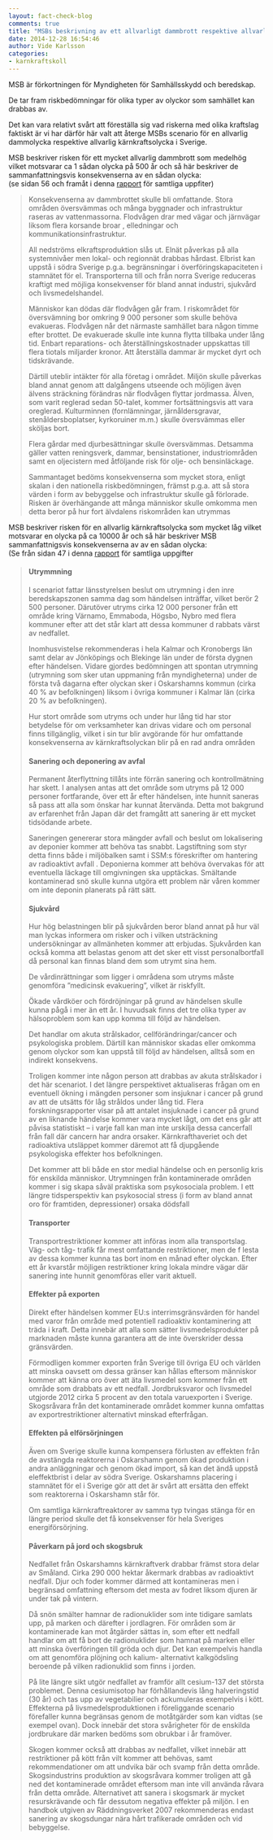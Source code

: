 ```yaml
---
layout: fact-check-blog
comments: true
title: "MSBs beskrivning av ett allvarligt dammbrott respektive allvarlig kärnkraftsolycka i Sverige"
date: 2014-12-28 16:54:46
author: Vide Karlsson
categories:
- karnkraftskoll
---
```

<p>MSB är förkortningen för Myndigheten för Samhällsskydd och beredskap.</p>
<p>De tar fram riskbedömningar för olika typer av olyckor som samhället kan drabbas av.</p>
<p>Det kan vara relativt svårt att föreställa sig vad riskerna med olika kraftslag faktiskt är vi har därför här valt att återge MSBs scenario för en allvarlig dammolycka respektive allvarlig kärnkraftsolycka i Sverige.</p>
<p>MSB beskriver risken för ett mycket allvarlig dammbrott som medelhög vilket motsvarar ca 1 sådan olycka på 500 år och så här beskriver de sammanfattningsvis konsekvenserna av en sådan olycka:<br>
	(se sidan 56 och framåt i denna <a href="https://www.msb.se/RibData/Filer/pdf/26561.pdf">rapport</a> för samtliga uppfiter)</p>
<blockquote>
<p>Konsekvenserna av dammbrottet skulle bli omfattande. Stora områden översvämmas och många byggnader och infrastruktur raseras av vattenmassorna. 
Flodvågen drar med vägar och järnvägar liksom flera korsande broar
, elledningar och kommunikationsinfrastruktur.</p>
<p>All nedströms elkraftsproduktion slås ut. Elnät påverkas på alla systemnivåer men lokal- och regionnät drabbas hårdast. 
Elbrist kan uppstå i södra Sverige p.g.a. begränsningar i överföringskapaciteten i stamnätet för el. Transporterna till och från norra Sverige reduceras kraftigt med möjliga konsekvenser för bland annat industri, sjukvård och livsmedelshandel.</p>
<p> 
Människor kan dödas där flodvågen går fram. I riskområdet för översvämning bor omkring 9 000 personer som skulle behöva evakueras. Flodvågen når det närmaste samhället bara någon timme efter brottet. De evakuerade skulle inte kunna flytta tillbaka under lång tid. Enbart reparations- och återställningskostnader uppskattas till flera tiotals miljarder kronor. Att återställa dammar är mycket 
dyrt och tidskrävande. </p>
<p>Därtill uteblir intäkter för alla företag i området. Miljön skulle påverkas bland annat genom att dalgångens utseende och möjligen 
även älvens sträckning förändras när flodvågen flyttar jordmassa. Älven, som 
varit reglerad sedan 50-talet, kommer fortsättningsvis att vara oreglerad. Kulturminnen (fornlämningar, järnåldersgravar, stenåldersboplatser, kyrkoruiner m.m.) skulle översvämmas eller sköljas bort.</p>
<p>Flera gårdar med djurbesättningar skulle översvämmas. Detsamma gäller vatten reningsverk, dammar, bensinstationer, industriområden samt en oljecistern med åtföljande risk för olje- och bensinläckage. </p> <p>
Sammantaget bedöms konsekvenserna som mycket stora, enligt skalan i den 
nationella riskbedömningen, främst p.g.a. att så stora värden i form av bebyggelse och infrastruktur skulle gå förlorade. Risken är överhängande att många människor skulle omkomma men detta beror på hur fort älvdalens riskområden 
kan utrymmas</p></blockquote>
<p>MSB beskriver risken för en allvarlig kärnkraftsolycka som mycket låg vilket motsvarar en olycka på ca 10000 år och så här beskriver MSB sammanfattnigsvis konsekvenserna av av en sådan olycka:<br>(Se från sidan 47 i denna <a href="https://www.msb.se/RibData/Filer/pdf/27331.pdf">rapport</a> för samtliga uppgifter</p>
<blockquote><h4>Utrymmning</h4><p>I scenariot fattar länsstyrelsen beslut om utrymning i den inre beredskapszonen 
samma dag som händelsen inträffar, vilket berör 2 500 personer. Därutöver utryms 
cirka 12 000 personer från ett område kring Värnamo, Emmaboda, Högsbo, Nybro 
med flera kommuner efter att det står klart att dessa kommuner d
rabbats värst av nedfallet. </p>
<p>Inomhusvistelse rekommenderas i hela Kalmar och Kronobergs län samt 
delar av Jönköpings och Blekinge län under de första dygnen efter händelsen.
Vidare gjordes bedömningen att spontan utrymning (utrymning som sker utan 
uppmaning från myndigheterna) under de första två dagarna efter olyckan sker i 
Oskarshamns kommun (cirka 40 % av befolkningen) liksom i övriga kommuner i 
Kalmar län (cirka 20 % av befolkningen).</p>
<p>Hur stort område som utryms och under hur lång tid har stor betydelse för om 
verksamheter kan drivas vidare och om personal finns tillgänglig, vilket i sin tur 
blir avgörande för hur omfattande konsekvenserna av kärnkraftsolyckan blir på 
en rad andra områden<p>
<h4>Sanering och deponering av avfal</h4>
<p>Permanent återflyttning tillåts inte förrän sanering och kontrollmätning har skett. 
I analysen antas att det område som utryms på 12 000 personer fortfarande, över 
ett år efter händelsen, inte hunnit saneras så pass att alla som önskar har kunnat 
återvända. Detta mot bakgrund av erfarenhet från Japan där det framgått att sanering är ett mycket tidsödande arbete.
</p>
<p>
Saneringen genererar stora mängder avfall och beslut om lokalisering av deponier 
kommer att behöva tas snabbt. Lagstiftning som styr detta finns både i miljöbalken
samt i SSM:s föreskrifter om hantering av radioaktivt avfall
. Deponierna kommer att behöva övervakas för att eventuella läckage till omgivningen ska upptäckas. 
Smältande kontaminerad snö skulle kunna utgöra ett problem när våren kommer 
om inte deponin planerats på rätt sätt.</p>
<h4>Sjukvård</h4>
<p>Hur hög belastningen blir på sjukvården beror bland annat på hur väl man lyckas 
informera om risker och i vilken utsträckning undersökningar av allmänheten 
kommer att erbjudas. Sjukvården kan också komma att belastas genom att det 
sker ett visst personalbortfall då personal kan finnas bland dem som utrymt sina 
hem.</p>
<p>
De vårdinrättningar som ligger i områdena som utryms måste genomföra 
”medicinsk evakuering”, vilket är riskfyllt.</p>
<p>Ökade vårdköer och fördröjningar 
på grund av händelsen skulle kunna pågå i mer än ett år.
I huvudsak finns det tre olika typer av hälsoproblem som kan upp
komma till följd av händelsen. </p>
<p>Det handlar om akuta strålskador, cellförändringar/cancer och psykologiska problem. Därtill kan människor skadas eller omkomma genom 
olyckor som kan uppstå till följd av händelsen, alltså som en indirekt konsekvens. </p>
<p>Troligen kommer inte någon person att drabbas av akuta strålskador i det här scenariot. I det längre perspektivet aktualiseras frågan om en eventuell ökning i mängden personer som insjuknar i cancer på grund av att de utsätts för låg stråldos under lång tid. Flera forskningsrapporter visar på att antalet insjuknade i cancer på grund av en liknande händelse kommer vara mycket lågt,
om det ens går att påvisa statistiskt – i varje fall kan man inte urskilja dessa cancerfall 
från fall där cancern har andra orsaker. Kärnkrafthaveriet och det radioaktiva 
utsläppet kommer däremot att få djupgående psykologiska effekter hos befolkningen.</p><p>
Det kommer att bli både en stor medial händelse och en personlig kris 
för enskilda människor. Utrymningen från kontaminerade områden kommer i 
sig skapa såväl praktiska som psykosociala problem. I ett längre tidsperspektiv 
kan psykosocial stress (i form av bland annat oro för framtiden, depressioner) 
orsaka dödsfall</p>
<h4>Transporter</h4>
<p>Transportrestriktioner kommer att införas inom alla transportslag. Väg- och tåg-
trafik får mest omfattande restriktioner, men de f lesta av dessa kommer kunna tas 
bort inom en månad efter olyckan. Efter ett år kvarstår möjligen restriktioner kring 
lokala mindre vägar där sanering inte hunnit genomföras eller varit aktuell.</p>
<h4>Effekter på exporten</h4>
<p>Direkt efter händelsen kommer EU:s interrimsgränsvärden för handel med varor 
från område med potentiell radioaktiv kontaminering att träda i kraft. Detta 
innebär att alla som sätter livsmedelsprodukter på marknaden måste kunna 
garantera att de inte överskrider dessa gränsvärden.</p>
<p>
Förmodligen kommer exporten från Sverige till övriga EU och världen att minska 
oavsett om dessa gränser kan hållas eftersom människor kommer att känna oro 
över att äta livsmedel som kommer från ett område som drabbats av ett nedfall. 
Jordbruksvaror och livsmedel utgjorde 2012 cirka 5 procent av den totala varuexporten i Sverige.
Skogsråvara från det kontaminerade området kommer kunna omfattas av exportrestriktioner alternativt minskad efterfrågan.</p>
<h4>Effekten på elförsörjningen</h4>
<p>Även om Sverige skulle kunna kompensera förlusten av effekten från de avstängda reaktorerna i Oskarshamn genom ökad produktion i andra anläggningar och genom ökad import, så kan det ändå uppstå eleffektbrist i delar av södra Sverige. 
Oskarshamns placering i stamnätet för el i Sverige gör att det är svårt att ersätta 
den effekt som reaktorerna i Oskarshamn står för.</p>
<p>Om  samtliga kärnkraftreaktorer av samma typ tvingas stänga för en längre period 
skulle det få konsekvenser för hela Sveriges energiförsörjning.</p>
<h4>Påverkarn på jord och skogsbruk</h4>
<p>Nedfallet från Oskarshamns kärnkraftverk drabbar främst stora delar av Småland. Cirka 290 000 hektar åkermark drabbas av radioaktivt nedfall. Djur och foder kommer därmed att kontamineras men i begränsad omfattning eftersom 
det mesta av fodret liksom djuren är under tak på vintern.</p>
<p>Då snön smälter hamnar de radionuklider som inte tidigare samlats upp, på 
marken och därefter i jordlagren. För områden som är kontaminerade kan mot åtgärder sättas in, som efter ett nedfall handlar om att få bort de radionuklider som hamnat på marken eller att minska överföringen till gröda och djur. Det 
kan exempelvis handla om att genomföra plöjning och kalium- alternativt kalkgödsling beroende på vilken radionuklid som finns i jorden.
</p>
<p>På lite längre sikt utgör nedfallet av framför allt cesium-137 det största problemet. Denna cesiumisotop har förhållandevis lång halveringstid (30 år) och tas upp av vegetabilier och ackumuleras exempelvis i kött.
Effekterna på livsmedelsproduktionen i föreliggande scenario förefaller kunna begränsas genom de motåtgärder 
som kan vidtas (se exempel ovan). Dock innebär det stora svårigheter för de enskilda 
jordbrukare där marken bedöms som obrukbar i år framöver.</p>
<p>
Skogen kommer också att drabbas av nedfallet, vilket innebär att restriktioner 
på kött från vilt kommer att behövas, samt rekommendationer om att undvika 
bär och svamp från detta område. Skogsindustrins produktion av skogsråvara 
kommer troligen att gå ned det kontaminerade området eftersom man inte vill 
använda råvara från detta område. Alternativet att sanera i skogsmark är mycket 
resurskrävande och får dessutom negativa effekter på miljön. I en handbok utgiven 
av Räddningsverket 2007 rekommenderas endast sanering av skogsdungar nära 
hårt trafikerade områden och vid bebyggelse.</p>
</blockquote>



